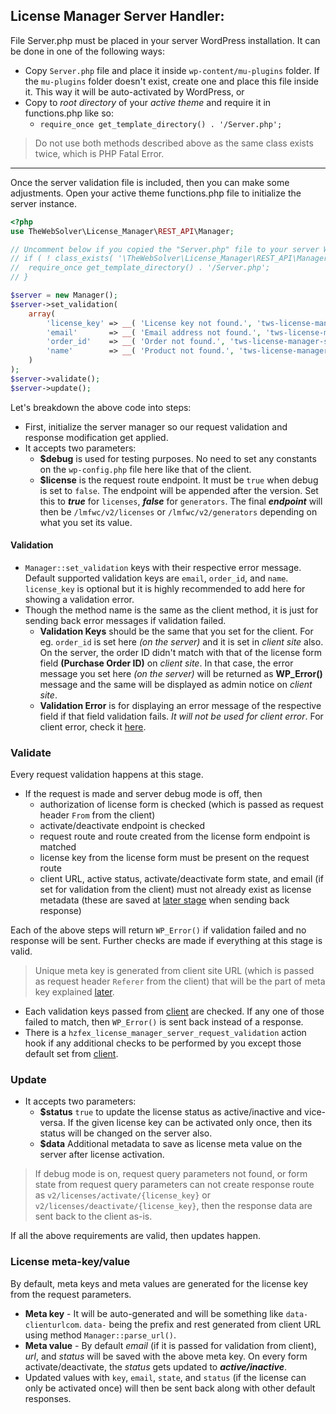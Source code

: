 ## License Manager Server Handler:

File Server.php must be placed in your server WordPress installation. It can be done in one of the following ways:
- Copy `Server.php` file and place it inside `wp-content/mu-plugins` folder. If the `mu-plugins` folder doesn't exist, create one and place this file inside it. This way it will be auto-activated by WordPress, or
- Copy to *root directory* of your *active theme* and require it in functions.php like so:
	- `require_once get_template_directory() . '/Server.php';`

> Do not use both methods described above as the same class exists twice, which is PHP Fatal Error.

---

Once the server validation file is included, then you can make some adjustments. Open your active theme functions.php file to initialize the server instance.
```php
<?php
use TheWebSolver\License_Manager\REST_API\Manager;

// Uncomment below if you copied the "Server.php" file to your server WordPress theme root directory (instead of "wp-content/mu-plugins").
// if ( ! class_exists( '\TheWebSolver\License_Manager\REST_API\Manager' ) ) {
// 	require_once get_template_directory() . '/Server.php';
// }

$server = new Manager();
$server->set_validation(
	array(
		'license_key' => __( 'License key not found.', 'tws-license-manager-server' ),
		'email'       => __( 'Email address not found.', 'tws-license-manager-server' ),
		'order_id'    => __( 'Order not found.', 'tws-license-manager-server' ),
		'name'        => __( 'Product not found.', 'tws-license-manager-server' ),
	)
);
$server->validate();
$server->update();
```
Let's breakdown the above code into steps:
- First, initialize the server manager so our request validation and response modification get applied.
- It accepts two parameters:
	- **$debug** is used for testing purposes. No need to set any constants on the `wp-config.php` file here like that of the client.
	- **$license** is the request route endpoint. It must be `true` when debug is set to `false`. The endpoint will be appended after the version. Set this to ***true*** for `licenses`, ***false*** for `generators`. The final ***endpoint*** will then be `/lmfwc/v2/licenses` or `/lmfwc/v2/generators` depending on what you set its value.

#### Validation
- `Manager::set_validation` keys with their respective error message. Default supported validation keys are `email`, `order_id`, and `name`. `license_key` is optional but it is highly recommended to add here for showing a validation error.
- Though the method name is the same as the client method, it is just for sending back error messages if validation failed.
	- **Validation Keys** should be the same that you set for the client. For eg. `order_id` is set here *(on the server)* and it is set in *client site* also. On the server, the order ID didn't match with that of the license form field **(Purchase Order ID)** on *client site*. In that case, the error message you set here *(on the server)* will be returned as **WP_Error()** message and the same will be displayed as admin notice on *client site*.
	- **Validation Error** is for displaying an error message of the respective field if that field validation fails. _It will not be used for client error_. For client error, check it [here](https://github.com/thewebsolver/tws-license-manager-client/blob/master/CLIENT.md#validation).

### Validate
Every request validation happens at this stage.
- If the request is made and server debug mode is off, then
	- authorization of license form is checked (which is passed as request header `From` from the client)
	- activate/deactivate endpoint is checked
	- request route and route created from the license form endpoint is matched
	- license key from the license form must be present on the request route
	- client URL, active status, activate/deactivate form state, and email (if set for validation from the client) must not already exist as license metadata (these are saved at [later stage](#License-meta-keyvalue) when sending back response)

Each of the above steps will return `WP_Error()` if validation failed and no response will be sent.
Further checks are made if everything at this stage is valid.

>Unique meta key is generated from client site URL (which is passed as request header `Referer` from the client) that will be the part of meta key explained [later](#License-meta-keyvalue).

- Each validation keys passed from [client](https://github.com/thewebsolver/tws-license-manager-client/blob/master/CLIENT.md#validation) are checked. If any one of those failed to match, then `WP_Error()` is sent back instead of a response.
- There is a `hzfex_license_manager_server_request_validation` action hook if any additional checks to be performed by you except those default set from [client](https://github.com/thewebsolver/tws-license-manager-client/blob/master/CLIENT.md#validation).

### Update
- It accepts two parameters:
	- **$status** `true` to update the license status as active/inactive and vice-versa. If the given license key can be activated only once, then its status will be changed on the server also.
	- **$data** Additional metadata to save as license meta value on the server after license activation.

>If debug mode is on, request query parameters not found, or form state from request query parameters can not create response route as `v2/licenses/activate/{license_key}` or `v2/licenses/deactivate/{license_key}`, then the response data are sent back to the client as-is.

If all the above requirements are valid, then updates happen.

### License meta-key/value
By default, meta keys and meta values are generated for the license key from the request parameters.
- **Meta key** - It will be auto-generated and will be something like `data-clienturlcom`. `data-` being the prefix and rest generated from client URL using method `Manager::parse_url()`.
- **Meta value** -  By default *email* (if it is passed for validation from client), *url*, and *status* will be saved with the above meta key. On every form activate/deactivate, the *status* gets updated to ***active/inactive***.
- Updated values with `key`, `email`, `state`, and `status` (if the license can only be activated once) will then be sent back along with other default responses.
